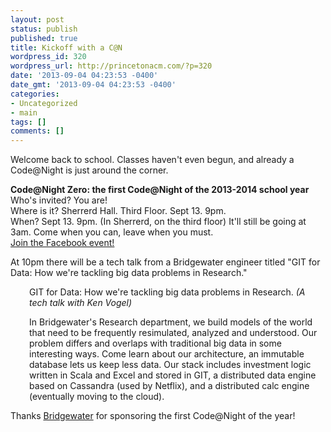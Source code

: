 ```yaml
---
layout: post
status: publish
published: true
title: Kickoff with a C@N
wordpress_id: 320
wordpress_url: http://princetonacm.com/?p=320
date: '2013-09-04 04:23:53 -0400'
date_gmt: '2013-09-04 04:23:53 -0400'
categories:
- Uncategorized
- main
tags: []
comments: []
---
```

<p>Welcome back to school. Classes haven't even begun, and already a Code@Night is just around the corner.</p>
<p><strong>Code@Night Zero: the first Code@Night of the 2013-2014 school year</strong><br />
Who's invited? You are!<br />
Where is it? Sherrerd Hall. Third Floor. Sept 13. 9pm.<br />
When? Sept 13. 9pm. (In Sherrerd, on the third floor) It'll still be going at 3am. Come when you can, leave when you must.<br />
<a href="https://www.facebook.com/events/176020992583310/">Join the Facebook event!</a></p>
<p>At 10pm there will be a tech talk from a Bridgewater engineer titled "GIT for Data: How we're tackling big data problems in Research."</p>
<p style="padding-left: 30px;">GIT for Data: How we're tackling big data problems in Research. <em>(A tech talk with Ken Vogel)</em></p>
<p style="padding-left: 30px;">In Bridgewater's Research department, we build models of the world that need to be frequently resimulated, analyzed and understood. Our problem differs and overlaps with traditional big data in some interesting ways. Come learn about our architecture, an immutable database lets us keep less data. Our stack includes investment logic written in Scala and Excel and stored in GIT, a distributed data engine based on Cassandra (used by Netflix), and a distributed calc engine (eventually moving to the cloud).</p>
<p>Thanks <a href="www.bwater.com">Bridgewater</a> for sponsoring the first Code@Night of the year!</p>
<p>&nbsp;</p>
